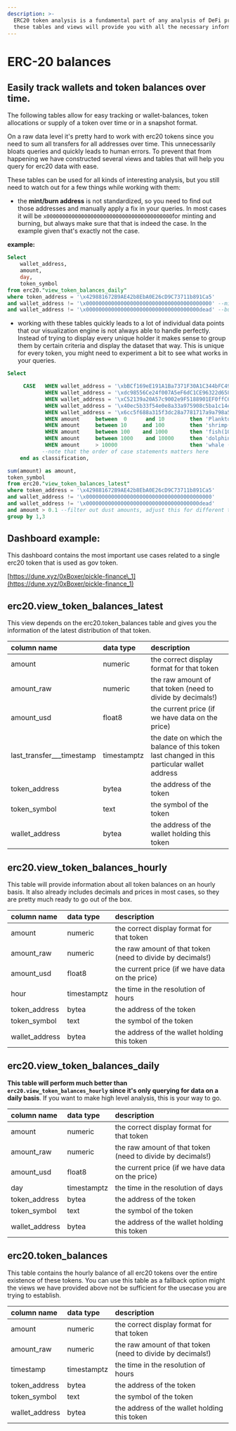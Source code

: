 ```yaml
---
description: >-
  ERC20 token analysis is a fundamental part of any analysis of DeFi products,
  these tables and views will provide you with all the necessary information.
---
```


# ERC-20 balances

## Easily track wallets and token balances over time.

The following tables allow for easy tracking or wallet-balances, token allocations or supply of a token over time or in a snapshot format.

On a raw data level it's pretty hard to work with erc20 tokens since you need to sum all transfers for all addresses over time. This unnecessarily bloats queries and quickly leads to human errors. To prevent that from happening we have constructed several views and tables that will help you query for erc20 data with ease.

These tables can be used for all kinds of interesting analysis, but you still need to watch out for a few things while working with them:

* the **mint/burn address** is not standardized, so you need to find out those addresses and manually apply a fix in your queries. In most cases it will be `x0000000000000000000000000000000000000000`for minting and burning, but always make sure that that is indeed the case. In the example given that's exactly not the case.

**example:**

```sql
Select 
    wallet_address, 
    amount,
    day,
    token_symbol
from erc20."view_token_balances_daily"
where token_address = '\x429881672B9AE42b8EbA0E26cD9C73711b891Ca5'
and wallet_address != '\x0000000000000000000000000000000000000000' --mint address
and wallet_address != '\x000000000000000000000000000000000000dead' --burn address
```

* working with these tables quickly leads to a lot of individual data points that our visualization engine is not always able to handle perfectly. Instead of trying to display every unique holder it makes sense to group them by certain criteria and display the dataset that way. This is unique for every token, you might need to experiment a bit to see what works in your queries.

```sql
Select 

     CASE   WHEN wallet_address = '\xbBCf169eE191A1Ba7371F30A1C344bFC498b29Cf' then 'dill'
            WHEN wallet_address = '\xdc98556Ce24f007A5eF6dC1CE96322d65832A819' then 'uniswap'
            WHEN wallet_address = '\xC52139a20A57c9002e9F5188901EF0ffC63c7205' then 'smart_treasury'
            WHEN wallet_address = '\x40ec5b33f54e0e8a33a975908c5ba1c14e5bbbdf' then 'polygon'
            WHEN wallet_address = '\x6cc5f688a315f3dc28a7781717a9a798a59fda7b' then 'OKEX'
            WHEN amount     between  0      and 10        then 'Plankton(0-10)'
            WHEN amount     between 10     and 100        then 'shrimp(10-100)'
            WHEN amount     between 100    and 1000       then 'fish(100-1,000)'
            WHEN amount     between 1000    and 10000     then 'dolphin(1,000-10,000)'
            WHEN amount     > 10000                       then 'whale (>10000)' 
           --note that the order of case statements matters here
    end as classification,

sum(amount) as amount,
token_symbol
from erc20."view_token_balances_latest"
where token_address = '\x429881672B9AE42b8EbA0E26cD9C73711b891Ca5'
and wallet_address != '\x0000000000000000000000000000000000000000'
and wallet_address != '\x000000000000000000000000000000000000dead'
and amount > 0.1 --filter out dust amounts, adjust this for different tokens based on economic value
group by 1,3
```

## Dashboard example:

This dashboard contains the most important use cases related to a single erc20 token that is used as gov token.

[https://dune.xyz/0xBoxer/pickle-finance\_1](https://dune.xyz/0xBoxer/pickle-finance_1)

## erc20.view\_token\_balances\_latest

This view depends on the erc20.token\_balances table and gives you the information of the latest distribution of that token.

| column name | data type | description |
| :--- | :--- | :--- |
| amount | numeric | the correct display format for that token |
| amount\_raw | numeric | the raw amount of that token \(need to divide by decimals!\) |
| amount\_usd | float8 | the current price \(if we have data on the price\) |
| last\_transfer\_\_\_timestamp | timestamptz | the date on which the balance of this token last changed in this particular wallet address |
| token\_address | bytea | the address of the token |
| token\_symbol | text | the symbol of the token |
| wallet\_address | bytea | the address of the wallet holding this token |

## erc20.view\_token\_balances\_hourly

This table will provide information about all token balances on an hourly basis. It also already includes decimals and prices in most cases, so they are pretty much ready to go out of the box.

| column name | data type | description |
| :--- | :--- | :--- |
| amount | numeric | the correct display format for that token |
| amount\_raw | numeric | the raw amount of that token \(need to divide by decimals!\) |
| amount\_usd | float8 | the current price \(if we have data on the price\) |
| hour | timestamptz | the time in the resolution of hours |
| token\_address | bytea | the address of the token |
| token\_symbol | text | the symbol of the token |
| wallet\_address | bytea | the address of the wallet holding this token |

## erc20.view\_token\_balances\_daily

**This table will perform much better than `erc20.view_token_balances_hourly` since it's only querying for data on a daily basis**. If you want to make high level analysis, this is your way to go.

| column name | data type | description |
| :--- | :--- | :--- |
| amount | numeric | the correct display format for that token |
| amount\_raw | numeric | the raw amount of that token \(need to divide by decimals!\) |
| amount\_usd | float8 | the current price \(if we have data on the price\) |
| day | timestamptz | the time in the resolution of days |
| token\_address | bytea | the address of the token |
| token\_symbol | text | the symbol of the token |
| wallet\_address | bytea | the address of the wallet holding this token |

## erc20.token\_balances

This table contains the hourly balance of all erc20 tokens over the entire existence of these tokens. You can use this table as a fallback option might the views we have provided above not be sufficient for the usecase you are trying to establish.

| column name | data type | description |
| :--- | :--- | :--- |
| amount | numeric | the correct display format for that token |
| amount\_raw | numeric | the raw amount of that token \(need to divide by decimals!\) |
| timestamp | timestamptz | the time in the resolution of hours |
| token\_address | bytea | the address of the token |
| token\_symbol | text | the symbol of the token |
| wallet\_address | bytea | the address of the wallet holding this token |

